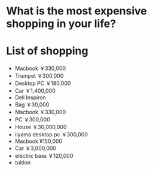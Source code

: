 # What is the most expensive shopping in your life?

# List of shopping

- Macbook ￥330,000
- Trumpet ￥300,000
- Desktop PC ￥180,000
- Car ￥1,400,000
- Dell Inspiron
- Bag ￥30,000
- Macbook ￥330,000
- PC  ￥300,000
- House ￥30,000,000
- iiyama desktop pc ￥300,000
- Macbook ¥150,000
- Car ￥3,000,000
- electric bass ￥120,000
- tuition
